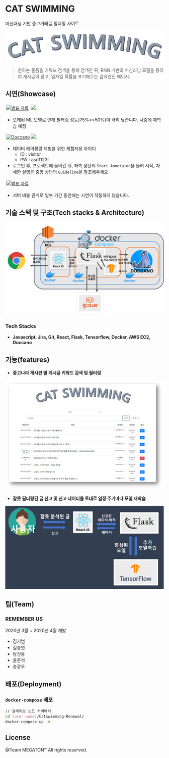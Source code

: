 # CAT SWIMMING
머신러닝 기반 중고거래글 필터링 사이트

![image-20221103002246024.png](assets/image-20221103002246024.png)

>원하는 물품을 키워드 검색을 통해 검색한 뒤, RNN 기반의 머신러닝 모델을 통하여 게시글이 광고, 업자일 확률을 표기해주는 검색엔진 페이지.

## 시연(Showcase)

<a class="badge-anchor" target="_blank" rel="noopener noreferrer" href="http://ec2-13-125-177-247.ap-northeast-2.compute.amazonaws.com/" ><img style="margin: 3px;" class="badge" title="발표 자료" src="https://img.shields.io/badge/시연용 웹사이트(Showcase website)-skyblue?style=for-the-badge&logo=googlechrome"></a> <img src="https://badgen.net/badge/status/success/green" > 

- 오래된 ML 모델로 인해 필터링 성능(75%=>50%)이 극히 낮습니다. 나중에 재학습 예정

<a class="badge-anchor" target="_blank" rel="noopener noreferrer" href="http://ec2-13-125-177-247.ap-northeast-2.compute.amazonaws.com:8000/"><img style="margin: 3px;" class="badge" title="Doccano" src="https://img.shields.io/badge/Data Labeling Tool(Doccano)-darkgreen?style=for-the-badge&logo=googlechrome"></a><img src="https://badgen.net/badge/status/success/green">

- 데이터 레이블링 체험을 위한 체험자용 아이디
	- ID : visitor
	- PW : asdf123!
- 로그인 후, 프로젝트에 들어간 뒤, 좌측 상단의 `Start Annotaion`을 눌러 시작, 자세한 설명은 중앙 상단의 `Guideline`을 참조해주세요 

<a class="badge-anchor" target="_blank" rel="noopener noreferrer" href="https://docs.google.com/presentation/d/1KKJTHlEwaVJdzBErhU5smxjuStwCGHc0QLATmNejDM8/edit"><img style="margin: 3px;" class="badge" title="발표 자료" src="https://img.shields.io/badge/발표 자료(PPT)-orange?style=for-the-badge&logo=Microsoft PowerPoint"></a>

- 서버 비용 관계로 일부 기간 동안에는 시연이 작동하지 않습니다.

## 기술 스택 및 구조(Tech stacks & Architecture)
![image-20221103011535709.png](assets/image-20221103011535709.png)

### Tech Stacks
- **Javascript, Jira, Git, React, Flask, Tensorflow, Docker, AWS EC2, Doccano**

## 기능(features)

- **중고나라 게시판 별 게시글 키워드 검색 및 필터링**

![image-20221103005139660.png](assets/image-20221103005139660.png)

- **잘못 필터링된 글 신고 및 신고 데이터를 토대로 일정 주기마다 모델 재학습**

![image-20221103005349918.png](assets/image-20221103005349918.png)

## 팀(Team)
### REMEMBER US
2020년 3월 ~ 2020년 4월 개발
- 김기범
- 김승연
- 남선웅
- 윤준석
- 송광우

## 배포(Deployment)
### `docker-compose` 배포
```bash
// 슬레이브 노드 서버에서
cd [user-name]/Catswimming-Renewal/
docker-compose up -d
```

## License
@Team MEGATON™ All rights reserved.
